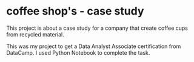 # coffee shop's - case study
This project is about a case study for a company that create coffee cups from recycled material.

This was my project to get a Data Analyst Associate certification from DataCamp. I used Python Notebook to complete the task.
